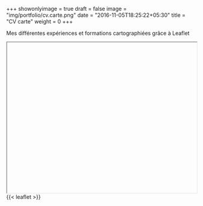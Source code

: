 
+++
showonlyimage = true
draft = false
image = "img/portfolio/cv.carte.png"
date = "2016-11-05T18:25:22+05:30"
title = "CV carte"
weight = 0
+++

Mes différentes expériences et formations cartographiées grâce à Leaflet
<!--more-->

<iframe width="100%" height="400"></iframe>
{{< leaflet >}}
